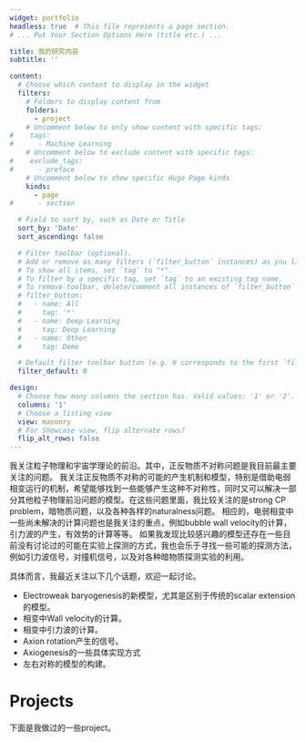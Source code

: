 ```yaml
---
widget: portfolio
headless: true  # This file represents a page section.
# ... Put Your Section Options Here (title etc.) ...

title: 我的研究内容
subtitle: ''

content:
  # Choose which content to display in the widget
  filters:
    # Folders to display content from
    folders:
      - project
    # Uncomment below to only show content with specific tags:
#    tags:
#      - Machine Learning
    # Uncomment below to exclude content with specific tags:
#    exclude_tags:
#      - preface    
    # Uncomment below to show specific Hugo Page kinds
    kinds:
      - page
#      - section

  # Field to sort by, such as Date or Title
  sort_by: 'Date'
  sort_ascending: false

  # Filter toolbar (optional).
  # Add or remove as many filters (`filter_button` instances) as you like.
  # To show all items, set `tag` to "*".
  # To filter by a specific tag, set `tag` to an existing tag name.
  # To remove toolbar, delete/comment all instances of `filter_button` below.
  # filter_button:
  #   - name: All
  #     tag: '*'
  #   - name: Deep Learning
  #     tag: Deep Learning
  #   - name: Other
  #     tag: Demo

  # Default filter toolbar button (e.g. 0 corresponds to the first `filter_button` instance above)
  filter_default: 0

design:
  # Choose how many columns the section has. Valid values: '1' or '2'.
  columns: '1'
  # Choose a listing view
  view: masonry
  # For Showcase view, flip alternate rows?
  flip_alt_rows: false
---
```


我关注粒子物理和宇宙学理论的前沿。其中，正反物质不对称问题是我目前最主要关注的问题。
我关注正反物质不对称的可能的产生机制和模型，特别是借助电弱相变运行的机制，希望能够找到一些能够产生这种不对称性，同时又可以解决一部分其他粒子物理前沿问题的模型。在这些问题里面，我比较关注的是strong CP problem，暗物质问题，以及各种各样的naturalness问题。
相应的，电弱相变中一些尚未解决的计算问题也是我关注的重点，例如bubble wall velocity的计算，引力波的产生，有效势的计算等等。
如果我发现比较感兴趣的模型还存在一些目前没有讨论过的可能在实验上探测的方式，我也会乐于寻找一些可能的探测方法，例如引力波信号，对撞机信号，以及对各种暗物质探测实验的利用。

具体而言，我最近关注以下几个话题，欢迎一起讨论。
- Electroweak baryogenesis的新模型，尤其是区别于传统的scalar extension的模型。
- 相变中Wall velocity的计算。
- 相变中引力波的计算。
- Axion rotation产生的信号。
- Axiogenesis的一些具体实现方式
- 左右对称的模型的构建。



# Projects
下面是我做过的一些project。